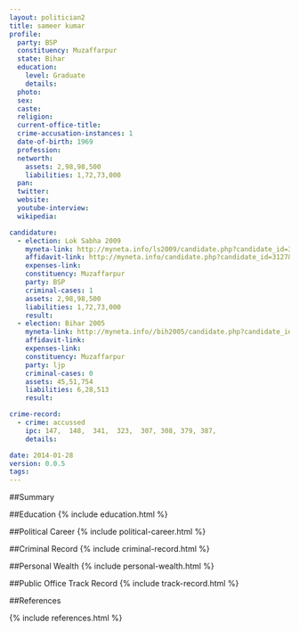 ```yaml
---
layout: politician2
title: sameer kumar
profile: 
  party: BSP
  constituency: Muzaffarpur
  state: Bihar
  education: 
    level: Graduate
    details: 
  photo: 
  sex: 
  caste: 
  religion: 
  current-office-title: 
  crime-accusation-instances: 1
  date-of-birth: 1969
  profession: 
  networth: 
    assets: 2,98,98,500
    liabilities: 1,72,73,000
  pan: 
  twitter: 
  website: 
  youtube-interview: 
  wikipedia: 

candidature: 
  - election: Lok Sabha 2009
    myneta-link: http://myneta.info/ls2009/candidate.php?candidate_id=3127
    affidavit-link: http://myneta.info/candidate.php?candidate_id=3127&scan=original
    expenses-link: 
    constituency: Muzaffarpur 
    party: BSP
    criminal-cases: 1
    assets: 2,98,98,500
    liabilities: 1,72,73,000
    result:  
  - election: Bihar 2005
    myneta-link: http://myneta.info//bih2005/candidate.php?candidate_id=800
    affidavit-link: 
    expenses-link: 
    constituency: Muzaffarpur 
    party: ljp
    criminal-cases: 0
    assets: 45,51,754
    liabilities: 6,28,513
    result:  

crime-record: 
  - crime: accussed
    ipc: 147,  148,  341,  323,  307, 308, 379, 387,
    details:  

date: 2014-01-28
version: 0.0.5
tags: 
---
```

##Summary


##Education
{% include education.html %}


##Political Career
{% include political-career.html %}


##Criminal Record
{% include criminal-record.html %}


##Personal Wealth
{% include personal-wealth.html %}


##Public Office Track Record
{% include track-record.html %}


##References


{% include references.html %}